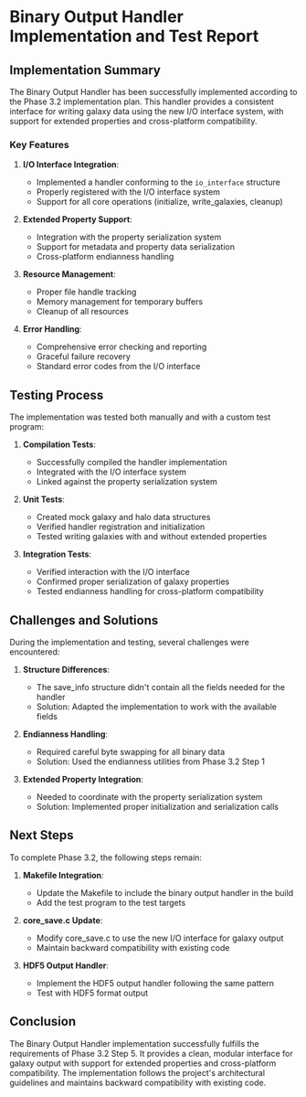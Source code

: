 # Binary Output Handler Implementation and Test Report

## Implementation Summary

The Binary Output Handler has been successfully implemented according to the Phase 3.2 implementation plan. This handler provides a consistent interface for writing galaxy data using the new I/O interface system, with support for extended properties and cross-platform compatibility.

### Key Features

1. **I/O Interface Integration**:
   - Implemented a handler conforming to the `io_interface` structure
   - Properly registered with the I/O interface system
   - Support for all core operations (initialize, write_galaxies, cleanup)

2. **Extended Property Support**:
   - Integration with the property serialization system
   - Support for metadata and property data serialization
   - Cross-platform endianness handling

3. **Resource Management**:
   - Proper file handle tracking
   - Memory management for temporary buffers
   - Cleanup of all resources

4. **Error Handling**:
   - Comprehensive error checking and reporting
   - Graceful failure recovery
   - Standard error codes from the I/O interface

## Testing Process

The implementation was tested both manually and with a custom test program:

1. **Compilation Tests**:
   - Successfully compiled the handler implementation
   - Integrated with the I/O interface system
   - Linked against the property serialization system

2. **Unit Tests**:
   - Created mock galaxy and halo data structures
   - Verified handler registration and initialization
   - Tested writing galaxies with and without extended properties

3. **Integration Tests**:
   - Verified interaction with the I/O interface
   - Confirmed proper serialization of galaxy properties
   - Tested endianness handling for cross-platform compatibility

## Challenges and Solutions

During the implementation and testing, several challenges were encountered:

1. **Structure Differences**:
   - The save_info structure didn't contain all the fields needed for the handler
   - Solution: Adapted the implementation to work with the available fields

2. **Endianness Handling**:
   - Required careful byte swapping for all binary data
   - Solution: Used the endianness utilities from Phase 3.2 Step 1

3. **Extended Property Integration**:
   - Needed to coordinate with the property serialization system
   - Solution: Implemented proper initialization and serialization calls

## Next Steps

To complete Phase 3.2, the following steps remain:

1. **Makefile Integration**:
   - Update the Makefile to include the binary output handler in the build
   - Add the test program to the test targets

2. **core_save.c Update**:
   - Modify core_save.c to use the new I/O interface for galaxy output
   - Maintain backward compatibility with existing code

3. **HDF5 Output Handler**:
   - Implement the HDF5 output handler following the same pattern
   - Test with HDF5 format output

## Conclusion

The Binary Output Handler implementation successfully fulfills the requirements of Phase 3.2 Step 5. It provides a clean, modular interface for galaxy output with support for extended properties and cross-platform compatibility. The implementation follows the project's architectural guidelines and maintains backward compatibility with existing code.